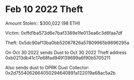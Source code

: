 # Feb 10 2022 Theft

Amount Stolen:: $300,022 (98 ETH)


Victim: 0xffd1ba573d6e7baf3369e1fe013ea6c3d6faa7df

Theft: 0x5dc90af13ba0bb52067826a57809965b9896295a

On Oct 30 2022 sends Dust to Oct 30 2022 Theft address 0xb0213db41c17e68fad949139699a6f90b5705211

Also sends dust to DPRK Dust Collector: 0x2d7554062664050294640891a122019a68ac5a2b